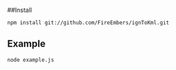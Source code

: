 ##Install
```
npm install git://github.com/FireEmbers/ignToKml.git
```

## Example

```
node example.js
```